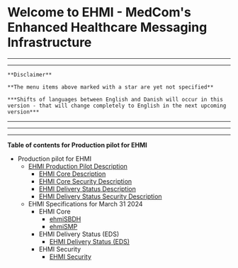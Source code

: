 # Welcome to EHMI - MedCom's Enhanced Healthcare Messaging Infrastructure

***
***

    **Disclaimer** 
    
    **The menu items above marked with a star are yet not specified**
    
    ***Shifts of languages between English and Danish will occur in this version - that will change completely to English in the next upcoming version***
***
    
***
***

**Table of contents for Production pilot for EHMI**

- Production pilot for EHMI 
  - [EHMI Production Pilot Description](/assets/documents/production-pilot/index.md)
    - [EHMI Core Description](/assets/documents/production-pilot/index.md#ehmi-core-description)
    - [EHMI Core Security Description](/assets/documents/production-pilot/index.md#ehmi-core-security-description)
    - [EHMI Delivery Status Description](/assets/documents/production-pilot/index.md#ehmi-delivery-status-description)
    - [EHMI Delivery Status Security Description](/assets/documents/production-pilot/index.md#ehmi-delivery-status-security-description)
  - EHMI Specifications for March 31 2024
    - EHMI Core
      - [ehmiSBDH](/assets/documents/ecore/ehmiSBDH/index.md)
      - [ehmiSMP](/assets/documents/ecore/SMP/index.md)
    - EHMI Delivery Status (EDS)
      - [EHMI Delivery Status (EDS)](/assets/documents/eds/index.md)
    - EHMI Security
      - [EHMI Security](/assets/documents/security/index.md)

